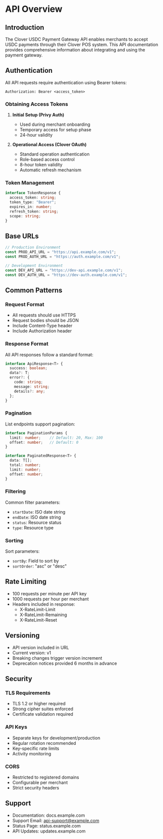 # API Overview

## Introduction

The Clover USDC Payment Gateway API enables merchants to accept USDC payments through their Clover POS system. This API documentation provides comprehensive information about integrating and using the payment gateway.

## Authentication

All API requests require authentication using Bearer tokens:

```http
Authorization: Bearer <access_token>
```

### Obtaining Access Tokens

1. **Initial Setup (Privy Auth)**
   - Used during merchant onboarding
   - Temporary access for setup phase
   - 24-hour validity

2. **Operational Access (Clover OAuth)**
   - Standard operation authentication
   - Role-based access control
   - 8-hour token validity
   - Automatic refresh mechanism

### Token Management
```typescript
interface TokenResponse {
  access_token: string;
  token_type: "Bearer";
  expires_in: number;
  refresh_token: string;
  scope: string;
}
```

## Base URLs

```typescript
// Production Environment
const PROD_API_URL = "https://api.example.com/v1";
const PROD_AUTH_URL = "https://auth.example.com/v1";

// Development Environment
const DEV_API_URL = "https://dev-api.example.com/v1";
const DEV_AUTH_URL = "https://dev-auth.example.com/v1";
```

## Common Patterns

### Request Format
- All requests should use HTTPS
- Request bodies should be JSON
- Include Content-Type header
- Include Authorization header

### Response Format

All API responses follow a standard format:

```typescript
interface ApiResponse<T> {
  success: boolean;
  data?: T;
  error?: {
    code: string;
    message: string;
    details?: any;
  };
}
```

### Pagination

List endpoints support pagination:

```typescript
interface PaginationParams {
  limit: number;    // Default: 20, Max: 100
  offset: number;   // Default: 0
}

interface PaginatedResponse<T> {
  data: T[];
  total: number;
  limit: number;
  offset: number;
}
```

### Filtering

Common filter parameters:
- `startDate`: ISO date string
- `endDate`: ISO date string
- `status`: Resource status
- `type`: Resource type

### Sorting

Sort parameters:
- `sortBy`: Field to sort by
- `sortOrder`: "asc" or "desc"

## Rate Limiting

- 100 requests per minute per API key
- 1000 requests per hour per merchant
- Headers included in response:
  - X-RateLimit-Limit
  - X-RateLimit-Remaining
  - X-RateLimit-Reset

## Versioning

- API version included in URL
- Current version: v1
- Breaking changes trigger version increment
- Deprecation notices provided 6 months in advance

## Security

### TLS Requirements
- TLS 1.2 or higher required
- Strong cipher suites enforced
- Certificate validation required

### API Keys
- Separate keys for development/production
- Regular rotation recommended
- Key-specific rate limits
- Activity monitoring

### CORS
- Restricted to registered domains
- Configurable per merchant
- Strict security headers

## Support

- Documentation: docs.example.com
- Support Email: api-support@example.com
- Status Page: status.example.com
- API Updates: updates.example.com